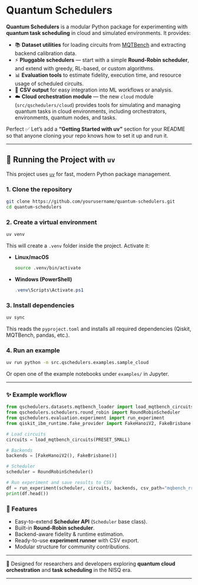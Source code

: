 # Quantum Schedulers

**Quantum Schedulers** is a modular Python package for experimenting with **quantum task scheduling** in cloud and simulated environments.
It provides:

* 📚 **Dataset utilities** for loading circuits from [MQTBench](https://github.com/cda-tum/mqt-bench) and extracting backend calibration data.
* ⚡ **Pluggable schedulers** — start with a simple **Round-Robin scheduler**, and extend with greedy, RL-based, or custom algorithms.
* 📊 **Evaluation tools** to estimate fidelity, execution time, and resource usage of scheduled circuits.
* 📂 **CSV output** for easy integration into ML workflows or analysis.
* ☁️ **Cloud orchestration module** — the new `cloud` module (`src/qschedulers/cloud`) provides tools for simulating and managing quantum tasks in cloud environments, including orchestrators, environments, quantum nodes, and tasks.

Perfect ✅ Let’s add a **“Getting Started with uv”** section for your README so that anyone cloning your repo knows how to set it up and run it.

---

## 📖 Running the Project with `uv`

This project uses [`uv`](https://github.com/astral-sh/uv) for fast, modern Python package management.

### 1. Clone the repository

```bash
git clone https://github.com/yourusername/quantum-schedulers.git
cd quantum-schedulers
```

### 2. Create a virtual environment

```bash
uv venv
```

This will create a `.venv` folder inside the project.
Activate it:

* **Linux/macOS**

  ```bash
  source .venv/bin/activate
  ```
* **Windows (PowerShell)**

  ```powershell
  .venv\Scripts\Activate.ps1
  ```

### 3. Install dependencies

```bash
uv sync
```

This reads the `pyproject.toml` and installs all required dependencies (Qiskit, MQTBench, pandas, etc.).

### 4. Run an example

```bash
uv run python -m src.qschedulers.examples.sample_cloud
```

Or open one of the example notebooks under `examples/` in Jupyter.

---


### ✨ Example workflow

```python
from qschedulers.datasets.mqtbench_loader import load_mqtbench_circuits, PRESET_SMALL
from qschedulers.schedulers.round_robin import RoundRobinScheduler
from qschedulers.evaluation.experiment import run_experiment
from qiskit_ibm_runtime.fake_provider import FakeHanoiV2, FakeBrisbane

# Load circuits
circuits = load_mqtbench_circuits(PRESET_SMALL)

# Backends
backends = [FakeHanoiV2(), FakeBrisbane()]

# Scheduler
scheduler = RoundRobinScheduler()

# Run experiment and save results to CSV
df = run_experiment(scheduler, circuits, backends, csv_path="mqbench_rr_results.csv")
print(df.head())
```

### 🔑 Features

* Easy-to-extend **Scheduler API** (`Scheduler` base class).
* Built-in **Round-Robin scheduler**.
* Backend-aware fidelity & runtime estimation.
* Ready-to-use **experiment runner** with CSV export.
* Modular structure for community contributions.

---

🚀 Designed for researchers and developers exploring **quantum cloud orchestration** and **task scheduling** in the NISQ era.

---
